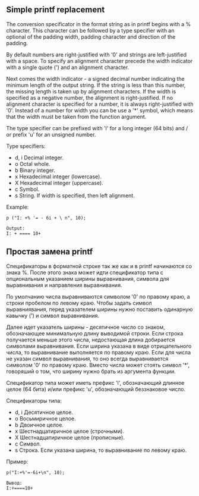 ## Simple printf replacement

The conversion specificator in the format string as in printf begins
with a % character. This character can be followed by a type specifier
with an optional of the padding width, padding character and direction
of the padding.

By default numbers are right-justified with '0' and strings are
left-justified with a space. To specify an alignment character precede
the width indicator with a single quote (') and an alignment
character.

Next comes the width indicator - a signed decimal number indicating
the minimum length of the output string. If the string is less than
this number, the missing length is taken up by alignment
characters. If the width is specified as a negative number, the
alignment is right-justified. If no alignment character is specified
for a number, it is always right-justified with '0'. Instead of a
number for width you can be use a '*' symbol, which means that the
width must be taken from the function argument.

The type specifier can be prefixed with 'l' for a long integer (64
bits) and / or prefix 'u' for an unsigned number.

Type specifiers:
  - d, i Decimal integer.
  - o Octal whole.
  - b Binary integer.
  - x Hexadecimal integer (lowercase).
  - X Hexadecimal integer (uppercase).
  - c Symbol.
  - s String. If width is specified, then left alignment.

Example:

```
p ("I: +% '= - 6i + \ n", 10);

Output:
I: + ==== 10+
```

## Простая замена printf

Спецификаторы в форматной строке так же как и в printf начинаются со
знака %. После этого знака может идти спецификатор типа с опциональным
указанием ширины выравнивания, символа для выравнивания и направления
выравнивания.

По умолчанию числа выравниваются символом '0' по правому краю, а
строки пробелом по левому краю. Чтобы задать символ выравниявания,
перед указателем ширины нужно поставить одинарную кавычку (') и символ
выравнивания.

Далее идет указатель ширины - десятичное число со знаком, обозначающее
минимальную длину выводимой строки. Если строка получается меньше
этого числа, недостающая длина добирается символами выравнивания. Если
ширина указана в виде отрицательного числа, то выравнивание
выполняется по правому краю. Если для числа не указан символ
выравнивания, то оно всегда выравнивается символом '0' по правому
краю. Вместо числа может стоять символ '*', говоряший о том, что
ширину нужно брать из аргумента функции.

Спецификатор типа может иметь префикс 'l', обозначающий длинное целое
(64 бита) и/или префикс 'u', обозначающий беззнаковое число.

Спецификаторы типа:
  - d, i      Десятичное целое.
  - o         Восьмиричное целое.
  - b         Двоичное целое.
  - x         Шестнадцатиричное целое (строчными).
  - X         Шестнадцатиричное целое (прописные).
  - c         Символ.
  - s         Строка. Если указана ширина, то выравнивание по левому краю.

Пример:

```
p("I:+%'=-6i+\n", 10);

Вывод:
I:+====10+
```
